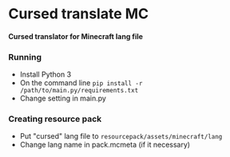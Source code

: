 # Cursed translate MC
#### Cursed translator for Minecraft lang file

### Running
* Install Python 3
* On the command line `pip install -r /path/to/main.py/requirements.txt`  
* Change setting in main.py

### Creating resource pack
* Put "cursed" lang file to `resourcepack/assets/minecraft/lang`
* Change lang name in pack.mcmeta (if it necessary)
